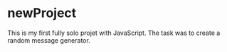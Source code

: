 # newProject
This is my first fully solo projet with JavaScript. The task was to create a random message generator.
